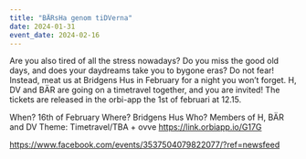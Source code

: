 ```yaml
---
title: "BÄRsHa genom tiDVerna"
date: 2024-01-31
event_date: 2024-02-16
---
```


Are you also tired of all the stress nowadays? Do you miss the good old days, and does your daydreams take you to bygone eras? Do not fear! Instead, meat us at Bridgens Hus in February for a night you won’t forget. H, DV and BÄR are going on a timetravel together, and you are invited! The tickets are released in the orbi-app the 1st of februari at 12.15.

When? 16th of February
Where? Bridgens Hus
Who? Members of H, BÄR and DV
Theme: Timetravel/TBA + ovve
https://link.orbiapp.io/G17G

https://www.facebook.com/events/3537504079822077/?ref=newsfeed